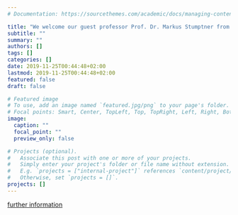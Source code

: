 ```yaml
---
# Documentation: https://sourcethemes.com/academic/docs/managing-content/

title: "We welcome our guest professor Prof. Dr. Markus Stumptner from the University of South Australia!"
subtitle: ""
summary: ""
authors: []
tags: []
categories: []
date: 2019-11-25T00:44:48+02:00
lastmod: 2019-11-25T00:44:48+02:00
featured: false
draft: false

# Featured image
# To use, add an image named `featured.jpg/png` to your page's folder.
# Focal points: Smart, Center, TopLeft, Top, TopRight, Left, Right, BottomLeft, Bottom, BottomRight.
image:
  caption: ""
  focal_point: ""
  preview_only: false

# Projects (optional).
#   Associate this post with one or more of your projects.
#   Simply enter your project's folder or file name without extension.
#   E.g. `projects = ["internal-project"]` references `content/project/deep-learning/index.md`.
#   Otherwise, set `projects = []`.
projects: []
---
```

[further information](https://people.unisa.edu.au/Markus.Stumptner)
